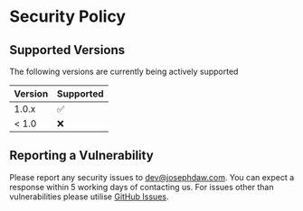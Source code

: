 # Security Policy

## Supported Versions
The following versions are currently being actively supported

| Version | Supported          |
| ------- | ------------------ |
| 1.0.x   | :white_check_mark: |
| < 1.0   | :x:                |

## Reporting a Vulnerability
Please report any security issues to [dev@josephdaw.com](mailto:dev@josephdaw.com). You can expect a response within 5 working days of contacting us.
For issues other than vulnerabilities please utilise [GitHub Issues](https://github.com/josephdaw/ts-tax-statement/issues).
